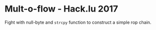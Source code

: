 # Mult-o-flow - Hack.lu 2017

Fight with null-byte and `strcpy` function to construct a simple rop chain.